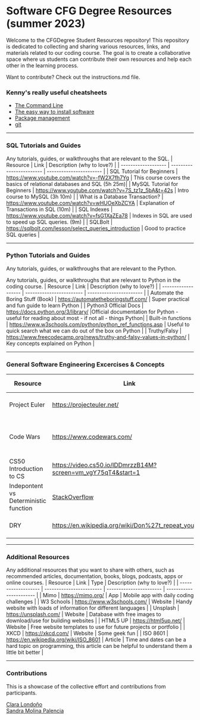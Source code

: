 # Software CFG Degree Resources (summer 2023)

Welcome to the CFGDegree Student Resources repository! This repository is dedicated to collecting and sharing various resources, links, and materials related to our coding course. The goal is to create a collaborative space where us students can contribute their own resources and help each other in the learning process.

Want to contribute? Check out the instructions.md file.

### Kenny's really useful cheatsheets

* [The Command Line](./cheat.sheets/cli.md)
* [The easy way to install software](./cheat.sheets/install.software.md)
* [Package management](./cheat.sheets/package.management.md)
* [git](./cheat.sheets/git.md)

<hr>

### SQL Tutorials and Guides

Any tutorials, guides, or walkthroughs that are relevant to the SQL.
| Resource | Link | Description (why to love?) |
| ------------------- | ------------------------ | ----------------------- |
| SQL Tutorial for Beginners | https://www.youtube.com/watch?v=-fW2X7fh7Yg | This course covers the basics of relational databases and SQL (5h 25m)|
| MySQL Tutorial for Beginners | https://www.youtube.com/watch?v=7S_tz1z_5bA&t=42s | Intro course to MySQL (3h 10m) |
| What is a Database Transaction? | https://www.youtube.com/watch?v=wHUOeXbZCYA | Explanation of Transactions in SQL (10m) |
| SQL Indexes | https://www.youtube.com/watch?v=fsG1XaZEa78 | Indexes in SQL are used to speed up SQL queries. (9m) |
| SQLBolt | https://sqlbolt.com/lesson/select_queries_introduction | Good to practice SQL queries |

<hr>

### Python Tutorials and Guides

Any tutorials, guides, or walkthroughs that are relevant to the Python.

Any tutorials, guides, or walkthroughs that are relevant to Python in the coding course.
| Resource | Link | Description (why to love?) |
| ------------------- | ------------------------ | ----------------------- |
| Automate the Boring Stuff (Book) | https://automatetheboringstuff.com/ | Super practical and fun guide to learn Python |
| Python3 Official Docs | https://docs.python.org/3/library/ |Official documentation for Python - useful for reading about most - if not all - things Python|
| Built-in functions | https://www.w3schools.com/python/python_ref_functions.asp | Useful to quick search what we can do out of the box on Python |
| Truthy/Falsy | https://www.freecodecamp.org/news/truthy-and-falsy-values-in-python/ | Key concepts explained on Python |

<hr>

### General Software Engineering Excercises & Concepts <br>

| Resource                              | Link                                                                                                                                                | Type    | Description (why to love?)                                                                    |
| ------------------------------------- | --------------------------------------------------------------------------------------------------------------------------------------------------- | ------- | --------------------------------------------------------------------------------------------- |
| Project Euler                         | https://projecteuler.net/                                                                                                                           | Website | Challenging mathematical/computer programming problems                                        |
| Code Wars                             | https://www.codewars.com/                                                                                                                           | Website | Train with your peers on code kata that continuously challenge and push your coding practice. |
| CS50 Introduction to CS               | https://video.cs50.io/IDDmrzzB14M?screen=vm_vgY75qT4&start=1                                                                                        | Video   | Helpful to understand the logic behind programming                                            |
| Indepontent vs Deterministic function | <a href='https://stackoverflow.com/questions/40296211/what-is-the-difference-between-an-idempotent-and-a-deterministic-function'> StackOverflow</a> | Article | Key programming concept                                                                       |
| DRY                                   | https://en.wikipedia.org/wiki/Don%27t_repeat_yourself                                                                                               | Article | Key concept on avoiding redundancies in our code                                              |

<hr>

### Additional Resources

Any additional resources that you want to share with others, such as recommended articles, documentation, books, blogs, podcasts, apps or online courses.
| Resource | Link | Type | Description (why to love?) |
| ------------------- | ------------------------ | ----------------------- | ----------------------- |
| Mimo | https://mimo.org/ | App | Mobile app with daily coding challenges |
| W3 Schools | https://www.w3schools.com/ | Website | Handy website with loads of information for different languages |
| Unsplash | https://unsplash.com/ | Website | Database with free images to download/use for building websites |
| HTML5 UP | https://html5up.net/ | Website | Free website templates to use for future projects or portfolio |
| XKCD | https://xkcd.com/ | Website | Some geek fun |
| ISO 8601 | https://en.wikipedia.org/wiki/ISO_8601 | Article | Time and dates can be a hard topic on programming, this article can be helpful to understand them a little bit better |

<hr>

### Contributions<br>

This is a showcase of the collective effort and contributions from participants.

<p align = "left">
    <a href='https://github.com/clgonzalez93'>
        Clara Londoño
    </a><br>
    <a href='https://github.com/sandramolina'>
        Sandra Molina Palencia
    </a>
</p>
